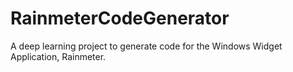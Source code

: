 # RainmeterCodeGenerator
A deep learning project to generate code for the Windows Widget Application, Rainmeter.
